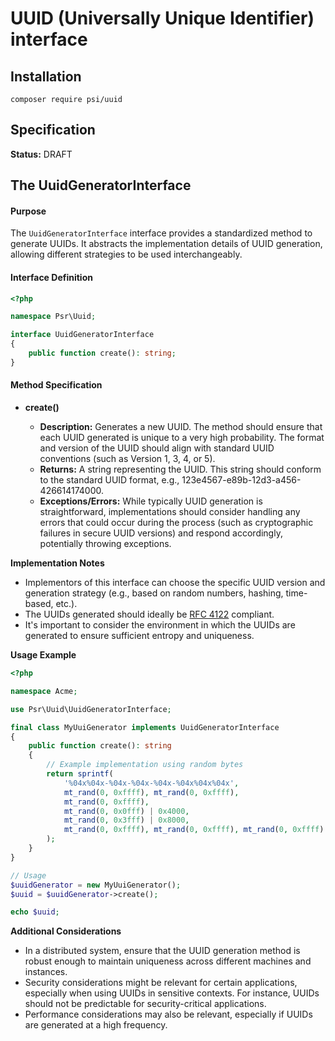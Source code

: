 # UUID (Universally Unique Identifier) interface

## Installation

```
composer require psi/uuid
```

## Specification

**Status:** DRAFT

## The UuidGeneratorInterface

#### Purpose

The `UuidGeneratorInterface` interface provides a standardized method to generate UUIDs. 
It abstracts the implementation details of UUID generation, 
allowing different strategies to be used interchangeably.

#### Interface Definition

```php
<?php

namespace Psr\Uuid;

interface UuidGeneratorInterface
{
    public function create(): string;
}

```

#### Method Specification

* **create()**

  * **Description:** Generates a new UUID. The method should ensure that each UUID generated 
  is unique to a very high probability.
  The format and version of the UUID should align with standard UUID conventions (such as Version 1, 3, 4, or 5).
  * **Returns:** A string representing the UUID. This string should conform to the standard UUID format, 
  e.g., 123e4567-e89b-12d3-a456-426614174000.
  * **Exceptions/Errors:** While typically UUID generation is straightforward, 
  implementations should consider handling any errors that could occur during the process 
  (such as cryptographic failures in secure UUID versions) and respond accordingly, 
  potentially throwing exceptions.

**Implementation Notes**

* Implementors of this interface can choose the specific UUID version and generation strategy (e.g., based on random numbers, hashing, time-based, etc.).
* The UUIDs generated should ideally be [RFC 4122](https://datatracker.ietf.org/doc/html/rfc4122) compliant.
* It's important to consider the environment in which the UUIDs are generated to ensure sufficient entropy and uniqueness.

**Usage Example**

```php
<?php

namespace Acme;

use Psr\Uuid\UuidGeneratorInterface;

final class MyUuiGenerator implements UuidGeneratorInterface
{
    public function create(): string
    {
        // Example implementation using random bytes
        return sprintf(
            '%04x%04x-%04x-%04x-%04x-%04x%04x%04x',
            mt_rand(0, 0xffff), mt_rand(0, 0xffff),
            mt_rand(0, 0xffff),
            mt_rand(0, 0x0fff) | 0x4000,
            mt_rand(0, 0x3fff) | 0x8000,
            mt_rand(0, 0xffff), mt_rand(0, 0xffff), mt_rand(0, 0xffff)
        );
    }
}

// Usage
$uuidGenerator = new MyUuiGenerator();
$uuid = $uuidGenerator->create();

echo $uuid;

```

**Additional Considerations**

* In a distributed system, ensure that the UUID generation method is 
robust enough to maintain uniqueness across different machines and instances.
* Security considerations might be relevant for certain applications, 
especially when using UUIDs in sensitive contexts. 
For instance, UUIDs should not be predictable for security-critical applications.
* Performance considerations may also be relevant, especially if UUIDs are 
generated at a high frequency.